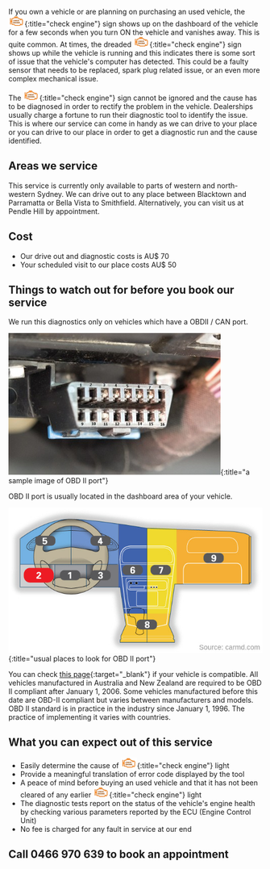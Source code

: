 If you own a vehicle or are planning on purchasing an used vehicle, the ![check engine](/assets/images/check-engine-light-32.png){:title="check engine"} sign shows up on the dashboard of the vehicle for a few seconds when you turn ON the vehicle and vanishes away. This is quite common. At times, the dreaded ![check engine](/assets/images/check-engine-light-32.png){:title="check engine"} sign shows up while the vehicle is running and this indicates there is some sort of issue that the vehicle's computer has detected. This could be a faulty sensor that needs to be replaced, spark plug related issue, or an even more complex mechanical issue.

The ![check engine](/assets/images/check-engine-light-32.png){:title="check engine"} sign cannot be ignored and the cause has to be diagnosed in order to rectify the problem in the vehicle. Dealerships usually charge a fortune to run their diagnostic tool to identify the issue. This is where our service can come in handy as we can drive to your place or you can drive to our place in order to get a diagnostic run and the cause identified.

## Areas we service

This service is currently only available to parts of western and north-western Sydney. We can drive out to any place between Blacktown and Parramatta or Bella Vista to Smithfield. Alternatively, you can visit us at Pendle Hill by appointment.

## Cost

* Our drive out and diagnostic costs is <span class="rate70">AU$ 70</span>
* Your scheduled visit to our place costs <span class="rate50">AU$ 50</span>

## Things to watch out for before you book our service

We run this diagnostics only on vehicles which have a OBDII / CAN port. 

![OBDII port](/assets/images/obd2-port-sample.jpg){:title="a sample image of OBD II port"}

OBD II port is usually located in the dashboard area of your vehicle.

![OBDII locations](/assets/images/obd2-locations.jpg){:title="usual places to look for OBD II port"}

You can check [this page](https://www.fueleconomysolutions.com.au/page/obd-ii-applications-guide/list-of-obd-ii-cars-in-australia/){:target="_blank"} if your vehicle is compatible. All vehicles manufactured in Australia and New Zealand are required to be OBD II compliant after January 1, 2006. Some vehicles manufactured before this date are OBD-II compliant but varies between manufacturers and models. OBD II standard is in practice in the industry since January 1, 1996. The practice of implementing it varies with countries.

## What you can expect out of this service

* Easily determine the cause of ![check engine](/assets/images/check-engine-light-32.png){:title="check engine"} light
* Provide a meaningful translation of error code displayed by the tool
* A peace of mind before buying an used vehicle and that it has not been cleared of any earlier ![check engine](/assets/images/check-engine-light-32.png){:title="check engine"} light
* The diagnostic tests report on the status of the vehicle's engine health by checking various parameters reported by the ECU (Engine Control Unit) 
* No fee is charged for any fault in service at our end

## Call 0466 970 639 to book an appointment
